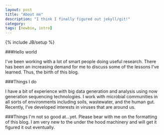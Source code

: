 ```yaml
---
layout: post
title: "About me"
description: "I think I finally figured out jekyll/git!"
category:  
tags: [newbie, intro]
---
```

{% include JB/setup %}

###Hello world

I've been working with a lot of smart people doing useful research. There has been an increasing demand for me to discuss some of the lessons I've learned. Thus, the birth of this blog.

###Things I do

I have a bit of experience with big data generation and analysis using now generation sequencing technologies. I work with microbial communities in all sorts of environments including soils, wastewater, and the human gut.  Recently, I've developed interests in viruses that are around us.

###Things I'm not so good at...yet.
Please bear with me on the formatting of this blog.  I am very new to the under the hood machinery and will get it figured it out eventually.